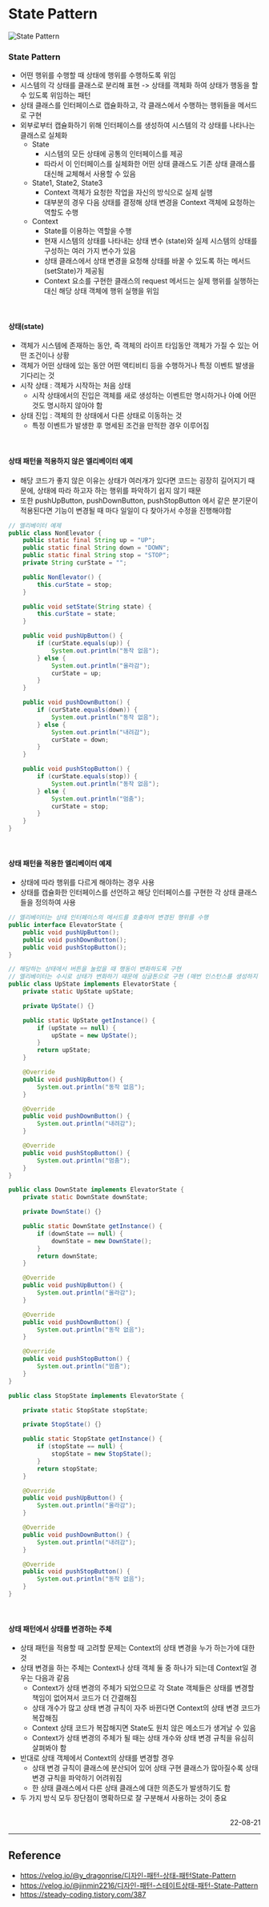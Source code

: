 # State Pattern

![State Pattern](./img/State_Pattern.png)

### State Pattern
- 어떤 행위를 수행할 때 상태에 행위를 수행하도록 위임
- 시스템의 각 상태를 클래스로 분리해 표현 -> 상태를 객체화 하여 상태가 행동을 할 수 있도록 위임하는 패턴
- 상태 클래스를 인터페이스로 캡슐화하고, 각 클래스에서 수행하는 행위들을 메서드로 구현
- 외부로부터 캡슐화하기 위해 인터페이스를 생성하여 시스템의 각 상태를 나타나는 클래스로 실체화
    - State 
        - 시스템의 모든 상태에 공통의 인터페이스를 제공
        - 따라서 이 인터페이스를 실체화한 어떤 상태 클래스도 기존 상태 클래스를 대신해 교체해서 사용할 수 있음
    - State1, State2, State3
        - Context 객체가 요청한 작업을 자신의 방식으로 실제 실행
        - 대부분의 경우 다음 상태를 결정해 상태 변경을 Context 객체에 요청하는 역할도 수행
    - Context 
        - State를 이용하는 역할을 수행
        - 현재 시스템의 상태를 나타내는 상태 변수 (state)와 실제 시스템의 상태를 구성하는 여러 가지 변수가 있음
        - 상태 클래스에서 상태 변경을 요청해 상태를 바꿀 수 있도록 하는 메서드(setState)가 제공됨
        - Context 요소를 구현한 클래스의 request 메서드는 실제 행위를 실행하는 대신 해당 상태 객체에 행위 실행을 위임

<br>

#### 상태(state)
- 객체가 시스템에 존재하는 동안, 즉 객체의 라이프 타임동안 객체가 가질 수 있는 어떤 조건이나 상황
- 객체가 어떤 상태에 있는 동안 어떤 액티비티 등을 수행하거나 특정 이벤트 발생을 기다리는 것
- 시작 상태 : 객체가 시작하는 처음 상태
    - 시작 상태에서의 진입은 객체를 새로 생성하는 이벤트만 명시하거나 아예 어떤 것도 명시하지 않아야 함
- 상태 진입 : 객체의 한 상태에서 다른 상태로 이동하는 것
    - 특정 이벤트가 발생한 후 명세된 조건을 만적한 경우 이루어짐

<br>

#### 상태 패턴을 적용하지 않은 엘리베이터 예제
- 해당 코드가 좋지 않은 이유는 상태가 여러개가 있다면 코드는 굉장히 길어지기 때문에, 상태에 따라 하고자 하는 행위를 파악하기 쉽지 않기 때문
- 또한 pushUpButton, pushDownButton, pushStopButton 에서 같은 분기문이 적용된다면 기능이 변경될 때 마다 일일이 다 찾아가서 수정을 진행해야함
```java
// 엘리베이터 예제
public class NonElevator {
    public static final String up = "UP";
    public static final String down = "DOWN";
    public static final String stop = "STOP";
    private String curState = "";

    public NonElevator() {
        this.curState = stop;
    }

    public void setState(String state) {
        this.curState = state;
    }

    public void pushUpButton() {
        if (curState.equals(up)) {
            System.out.println("동작 없음");
        } else {
            System.out.println("올라감");
            curState = up;
        }
    }

    public void pushDownButton() {
        if (curState.equals(down)) {
            System.out.println("동작 없음");
        } else {
            System.out.println("내려감");
            curState = down;
        }
    }

    public void pushStopButton() {
        if (curState.equals(stop)) {
            System.out.println("동작 없음");
        } else {
            System.out.println("멈춤");
            curState = stop;
        }
    }
}
```

<br>

#### 상태 패턴을 적용한 엘리베이터 예제
- 상태에 따라 행위를 다르게 해야하는 경우 사용
- 상태를 캡슐화한 인터페이스를 선언하고 해당 인터페이스를 구현한 각 상태 클래스들을 정의하여 사용
```java
// 엘리베이터는 상태 인터페이스의 메서드를 호출하여 변경된 행위를 수행
public interface ElevatorState {
    public void pushUpButton();
    public void pushDownButton();
    public void pushStopButton();
}

// 해당하는 상태에서 버튼을 눌렀을 때 행동이 변화하도록 구현
// 엘리베이터는 수시로 상태가 변화하기 때문에 싱글톤으로 구현 (매번 인스턴스를 생성하지 않아 메모리 낭비를 줄임)
public class UpState implements ElevatorState {
    private static UpState upState;

    private UpState() {}

    public static UpState getInstance() {
        if (upState == null) {
            upState = new UpState();
        }
        return upState;
    }

    @Override
    public void pushUpButton() {
        System.out.println("동작 없음");
    }

    @Override
    public void pushDownButton() {
        System.out.println("내려감");
    }

    @Override
    public void pushStopButton() {
        System.out.println("멈춤");
    }
}

public class DownState implements ElevatorState {
    private static DownState downState;

    private DownState() {}

    public static DownState getInstance() {
        if (downState == null) {
            downState = new DownState();
        }
        return downState;
    }

    @Override
    public void pushUpButton() {
        System.out.println("올라감");
    }

    @Override
    public void pushDownButton() {
        System.out.println("동작 없음");
    }

    @Override
    public void pushStopButton() {
        System.out.println("멈춤");
    }
}

public class StopState implements ElevatorState {

    private static StopState stopState;

    private StopState() {}

    public static StopState getInstance() {
        if (stopState == null) {
            stopState = new StopState();
        }
        return stopState;
    }

    @Override
    public void pushUpButton() {
        System.out.println("올라감");
    }

    @Override
    public void pushDownButton() {
        System.out.println("내려감");
    }

    @Override
    public void pushStopButton() {
        System.out.println("동작 없음");
    }
}

```

<br>

#### 상태 패턴에서 상태를 변경하는 주체
- 상태 패턴을 적용할 때 고려할 문제는 Context의 상태 변경을 누가 하는가에 대한 것
- 상태 변경을 하는 주체는 Context나 상태 객체 둘 중 하나가 되는데 Context일 경우는 다음과 같음
    - Context가 상태 변경의 주체가 되었으므로 각 State 객체들은 상태를 변경할 책임이 없어져서 코드가 더 간결해짐
    - 상태 개수가 많고 상태 변경 규칙이 자주 바뀐다면 Context의 상태 변경 코드가 복잡해짐
    - Context 상태 코드가 복잡해지면 State도 원치 않은 메소드가 생겨날 수 있음
    - Context가 상태 변경의 주체가 될 때는 상태 개수와 상태 변경 규칙을 유심히 살펴봐야 함
- 반대로 상태 객체에서 Context의 상태를 변경할 경우
    - 상태 변경 규칙이 클래스에 분산되어 있어 상태 구현 클래스가 많아질수록 상태 변경 규칙을 파악하기 어려워짐
    - 한 상태 클래스에서 다른 상태 클래스에 대한 의존도가 발생하기도 함
- 두 가지 방식 모두 장단점이 명확하므로 잘 구분해서 사용하는 것이 중요

<br>

<div style="text-align: right">22-08-21</div>

-------

## Reference
- https://velog.io/@y_dragonrise/디자인-패턴-상태-패턴State-Pattern
- https://velog.io/@jinmin2216/디자인-패턴-스테이트상태-패턴-State-Pattern
- https://steady-coding.tistory.com/387